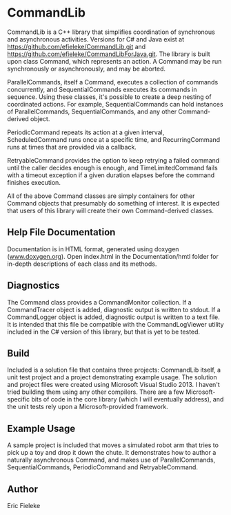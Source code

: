 CommandLib
=========

CommandLib is a C++ library that simplifies coordination of synchronous and asynchronous activities. Versions for C# and Java exist at https://github.com/efieleke/CommandLib.git and https://github.com/efieleke/CommandLibForJava.git. The library is built upon class Command, which represents an action. A Command may be run synchronously or asynchronously, and may be aborted.

ParallelCommands, itself a Command, executes a collection of commands concurrently, and SequentialCommands executes its commands in sequence. Using these classes, it's possible to create a deep nesting of coordinated actions. For example, SequentialCommands can hold instances of ParallelCommands, SequentialCommands, and any other Command-derived object.

PeriodicCommand repeats its action at a given interval, ScheduledCommand runs once at a specific time, and RecurringCommand runs at times that are provided via a callback.

RetryableCommand provides the option to keep retrying a failed command until the caller decides enough is enough, and TimeLimitedCommand fails with a timeout exception if a given duration elapses before the command finishes execution.

All of the above Command classes are simply containers for other Command objects that presumably do something of interest. It is expected that users of this library will create their own Command-derived classes.

Help File Documentation
----
Documentation is in HTML format, generated using doxygen (www.doxygen.org). Open index.html in the Documentation/hmtl folder for in-depth descriptions of each class and its methods.

Diagnostics
----
The Command class provides a CommandMonitor collection. If a CommandTracer object is added, diagnostic output is written to stdout. If a CommandLogger object is added, diagnostic output is written to a text file. It is intended that this file be compatible with the CommandLogViewer utility included in the C# version of this library, but that is yet to be tested.

Build
----
Included is a solution file that contains three projects: CommandLib itself, a unit test project and a project demonstrating example usage. The solution and project files were created using Microsoft Visual Studio 2013. I haven't tried building them using any other compilers. There are a few Microsoft-specific bits of code in the core library (which I will eventually address), and the unit tests rely upon a Microsoft-provided framework.

Example Usage
----
A sample project is included that moves a simulated robot arm that tries to pick up a toy and drop it down the chute. It demonstrates how to author a naturally asynchronous Command, and makes use of ParallelCommands, SequentialCommands, PeriodicCommand and RetryableCommand.

Author
----
Eric Fieleke
